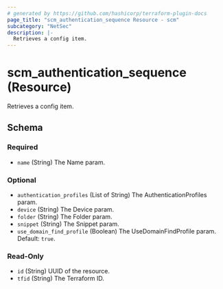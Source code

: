 ```yaml
---
# generated by https://github.com/hashicorp/terraform-plugin-docs
page_title: "scm_authentication_sequence Resource - scm"
subcategory: "NetSec"
description: |-
  Retrieves a config item.
---
```


# scm_authentication_sequence (Resource)

Retrieves a config item.



<!-- schema generated by tfplugindocs -->
## Schema

### Required

- `name` (String) The Name param.

### Optional

- `authentication_profiles` (List of String) The AuthenticationProfiles param.
- `device` (String) The Device param.
- `folder` (String) The Folder param.
- `snippet` (String) The Snippet param.
- `use_domain_find_profile` (Boolean) The UseDomainFindProfile param. Default: `true`.

### Read-Only

- `id` (String) UUID of the resource.
- `tfid` (String) The Terraform ID.
